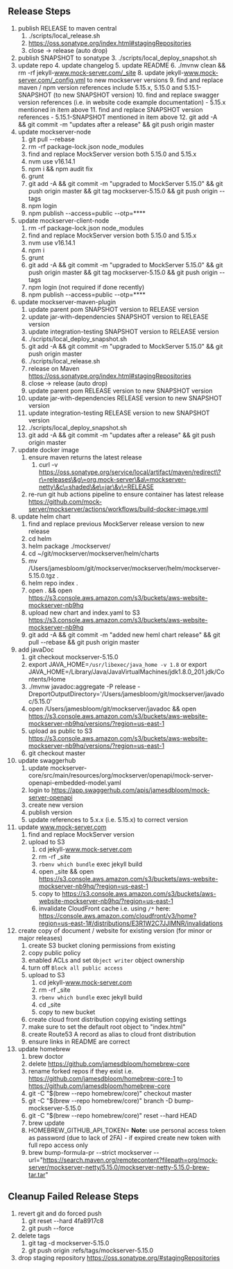 ## Release Steps

1. publish RELEASE to maven central
    1. ./scripts/local_release.sh
    2. https://oss.sonatype.org/index.html#stagingRepositories
    3. close -> release (auto drop)
2. publish SNAPSHOT to sonatype
    3. ./scripts/local_deploy_snapshot.sh
3. update repo
    4. update changelog
    5. update README
    6. ./mvnw clean && rm -rf jekyll-www.mock-server.com/_site
    8. update jekyll-www.mock-server.com/_config.yml to new mockserver versions
    9. find and replace maven / npm version references include 5.15.x, 5.15.0 and 5.15.1-SNAPSHOT (to new SNAPSHOT version)
    10. find and replace swagger version references (i.e. in website code example documentation) - 5.15.x mentioned in item above
    11. find and replace SNAPSHOT version references - 5.15.1-SNAPSHOT mentioned in item above
    12. git add -A && git commit -m "updates after a release" && git push origin master
4. update mockserver-node
    1. git pull --rebase 
    2. rm -rf package-lock.json node_modules
    2. find and replace MockServer version both 5.15.0 and 5.15.x
    3. nvm use v16.14.1
    4. npm i &&  npm audit fix
    5. grunt
    6. git add -A && git commit -m "upgraded to MockServer 5.15.0" && git push origin master && git tag mockserver-5.15.0 && git push origin --tags
    11. npm login
    12. npm publish --access=public --otp=****
5. update mockserver-client-node
    1. rm -rf package-lock.json node_modules
    2. find and replace MockServer version both 5.15.0 and 5.15.x
    3. nvm use v16.14.1
    4. npm i
    5. grunt
    6. git add -A && git commit -m "upgraded to MockServer 5.15.0" && git push origin master && git tag mockserver-5.15.0 && git push origin --tags
    9. npm login (not required if done recently)
    10. npm publish --access=public --otp=****
6. update mockserver-maven-plugin
    1. update parent pom SNAPSHOT version to RELEASE version
    2. update jar-with-dependencies SNAPSHOT version to RELEASE version
    3. update integration-testing SNAPSHOT version to RELEASE version
    4. ./scripts/local_deploy_snapshot.sh
    5. git add -A && git commit -m "upgraded to MockServer 5.15.0" && git push origin master
    6. ./scripts/local_release.sh
    7. release on Maven https://oss.sonatype.org/index.html#stagingRepositories
    8. close -> release (auto drop)
    9. update parent pom RELEASE version to new SNAPSHOT version
    10. update jar-with-dependencies RELEASE version to new SNAPSHOT version
    11. update integration-testing RELEASE version to new SNAPSHOT version
    12. ./scripts/local_deploy_snapshot.sh
    13. git add -A && git commit -m "updates after a release" && git push origin master
7. update docker image
    1. ensure maven returns the latest release
        1. curl -v https://oss.sonatype.org/service/local/artifact/maven/redirect\?r\=releases\&g\=org.mock-server\&a\=mockserver-netty\&c\=shaded\&e\=jar\&v\=RELEASE
    2. re-run git hub actions pipeline to ensure container has latest release https://github.com/mock-server/mockserver/actions/workflows/build-docker-image.yml
8. update helm chart
    1. find and replace previous MockServer release version to new release
    2. cd helm
    3. helm package ./mockserver/
    4. cd ~/git/mockserver/mockserver/helm/charts
    5. mv /Users/jamesbloom/git/mockserver/mockserver/helm/mockserver-5.15.0.tgz .
    6. helm repo index .
    7. open . && open https://s3.console.aws.amazon.com/s3/buckets/aws-website-mockserver-nb9hq
    8. upload new chart and index.yaml to S3 https://s3.console.aws.amazon.com/s3/buckets/aws-website-mockserver-nb9hq
    9. git add -A && git commit -m "added new heml chart release" && git pull --rebase && git push origin master
9. add javaDoc
    1. git checkout mockserver-5.15.0
    2. export JAVA_HOME=`/usr/libexec/java_home -v 1.8` or export JAVA_HOME=/Library/Java/JavaVirtualMachines/jdk1.8.0_201.jdk/Contents/Home
    3. ./mvnw javadoc:aggregate -P release -DreportOutputDirectory='/Users/jamesbloom/git/mockserver/javadoc/5.15.0'
    4. open /Users/jamesbloom/git/mockserver/javadoc && open https://s3.console.aws.amazon.com/s3/buckets/aws-website-mockserver-nb9hq/versions/?region=us-east-1
    5. upload as public to S3 https://s3.console.aws.amazon.com/s3/buckets/aws-website-mockserver-nb9hq/versions/?region=us-east-1
    6. git checkout master
10. update swaggerhub
    1. update mockserver-core/src/main/resources/org/mockserver/openapi/mock-server-openapi-embedded-model.yaml
    2. login to https://app.swaggerhub.com/apis/jamesdbloom/mock-server-openapi
    3. create new version
    4. publish version
    5. update references to 5.x.x (i.e. 5.15.x) to correct version
11. update www.mock-server.com
    1. find and replace MockServer version
    2. upload to S3
        1. cd jekyll-www.mock-server.com
        2. rm -rf _site
        3. `rbenv which bundle` exec jekyll build
        4. open _site && open https://s3.console.aws.amazon.com/s3/buckets/aws-website-mockserver-nb9hq/?region=us-east-1
        5. copy to https://s3.console.aws.amazon.com/s3/buckets/aws-website-mockserver-nb9hq/?region=us-east-1
        6. invalidate CloudFront cache i.e. using `/*` here: https://console.aws.amazon.com/cloudfront/v3/home?region=us-east-1#/distributions/E3R1W2C7JJIMNR/invalidations
12. create copy of document / website for existing version (for minor or major releases)
    1. create S3 bucket cloning permissions from existing
    2. copy public policy
    3. enabled ACLs and set `Object writer` object ownership
    4. turn off `Block all public access`
    5. upload to S3
        1. cd jekyll-www.mock-server.com
        2. rm -rf _site
        3. `rbenv which bundle` exec jekyll build
        4. cd _site
        5. copy to new bucket
    6. create cloud front distribution copying existing settings
    7. make sure to set the default root object to "index.html"
    8. create Route53 A record as alias to cloud front distribution
    9. ensure links in README are correct
13. update homebrew
    1. brew doctor
    2. delete https://github.com/jamesdbloom/homebrew-core
    3. rename forked repos if they exist i.e. https://github.com/jamesdbloom/homebrew-core-1 to https://github.com/jamesdbloom/homebrew-core
    4. git -C "$(brew --repo homebrew/core)" checkout master
    5. git -C "$(brew --repo homebrew/core)" branch -D bump-mockserver-5.15.0
    6. git -C "$(brew --repo homebrew/core)" reset --hard HEAD
    7. brew update
    8. HOMEBREW_GITHUB_API_TOKEN=<token value> **Note:** use personal access token as password (due to lack of 2FA) - if expired create new token with full repo access only
    9. brew bump-formula-pr --strict mockserver --url="https://search.maven.org/remotecontent?filepath=org/mock-server/mockserver-netty/5.15.0/mockserver-netty-5.15.0-brew-tar.tar"

## Cleanup Failed Release Steps

1. revert git and do forced push
    1. git reset --hard 4fa8917c8
    2. git push --force
2. delete tags
    1. git tag -d mockserver-5.15.0
    2. git push origin :refs/tags/mockserver-5.15.0
3. drop staging repository https://oss.sonatype.org/#stagingRepositories